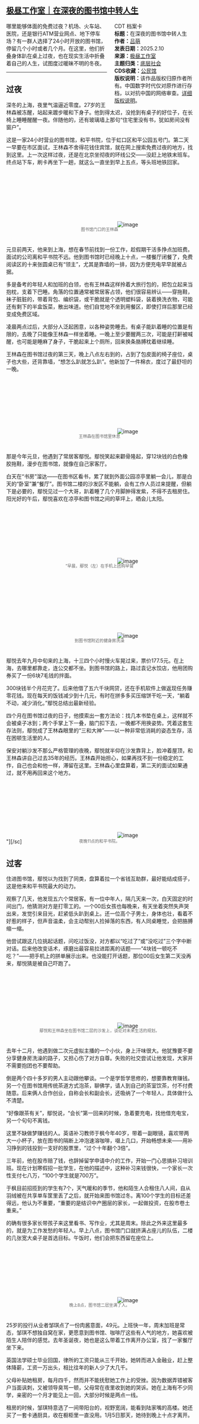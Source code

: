 <!--1739759764000-->
[极昼工作室｜在深夜的图书馆中转人生](https://chinadigitaltimes.net/chinese/715904.html)
------

<div style="width:42%;float:right;padding-left:20px;"><div class="su-spoiler su-spoiler-style-fancy su-spoiler-icon-chevron-circle" data-scroll-offset="0" data-anchor-in-url="no"><div class="su-spoiler-title" tabindex="0" role="button"><span class="su-spoiler-icon"></span>CDT 档案卡</div><div class="su-spoiler-content su-u-clearfix su-u-trim"><strong>标题：</strong>在深夜的图书馆中转人生<br><strong>作者：</strong><a href="https://chinadigitaltimes.net/space/极昼工作室" target="_blank">吕萌</a><br><strong>发表日期：</strong>2025.2.10<br><strong>来源：</strong><a href="https://archive.ph/Tk52j" target="_blank">极昼工作室</a><br><strong>主题归类：</strong><a href="https://chinadigitaltimes.net/space/底层社会" target="_blank">底层社会</a><br><strong>CDS收藏：</strong><a href="https://chinadigitaltimes.net/space/%E5%85%AC%E6%B0%91%E9%A6%86" target="_blank" rel="noopener">公民馆</a><br><strong>版权说明：</strong>该作品版权归原作者所有。中国数字时代仅对原作进行存档，以对抗中国的网络审查。<a href="https://chinadigitaltimes.net/chinese/copyright">详细版权说明</a>。</div></div></div><p>哪里能够体面的免费过夜？机场、火车站、医院，还是银行ATM营业网点、地下停车场？有一群人选择了24小时开放的图书馆，停留几个小时或者几个月。在这里，他们折叠身体趴在桌上过夜，也在现实生活中折叠着自己的人生，试图度过暖昧不明的冬夜。</p><hr><h2>过夜</h2><p>深冬的上海，夜里气温逼近零度。27岁的王林森被冻醒，站起来踱步暖和下身子。他到得太迟，没抢到有桌子的好位子，在长椅上睡睡醒醒一夜。伴随他的，还有玻璃墙上那句“住宅里没有书，犹如房间没有窗户”。</p><p>这是一家24小时营业的图书馆，和平书院，位于虹口区和平公园五号门。第二天一早要在市区面试，王林森不舍得花钱住宾馆，就在网上搜索免费过夜的地方，找到这里。上一次这样过夜，还是在北京坐彻夜的环线公交——没赶上地铁末班车。终点站下车，刷卡再坐下一趟，就这么一直坐到早上五点，等头班地铁回家。</p><p><img decoding="async" src="data:image/svg+xml,%3Csvg%20xmlns='http://www.w3.org/2000/svg'%20viewBox='0%200%200%200'%3E%3C/svg%3E" alt="image" data-lazy-src="https://chinadigitaltimes.net/chinese/files/2025/02/post-715904-67b29a162132d."><noscript><img decoding="async" src="https://chinadigitaltimes.net/chinese/files/2025/02/post-715904-67b29a162132d." alt="image"></noscript></p><span style="font-size: 0.8em;color: #666;display: block;text-align: center;margin-bottom:32px; margin-top: -20px;line-height:22px;">图书馆门口的王林森</span><p>元旦前两天，他来到上海，想在春节前找到一份工作，趁假期干活多挣点加班费。面试的公司离和平书院不远。他到图书馆时已经晚上十点，一楼餐厅闭餐了，免费阅读区的十来张圆桌已有“领主”，尤其是靠墙的一排，因为方便充电早早就被占据。</p><p>多是备考的年轻人和加班的白领，也有王林森这样拎着大旅行包的，把包立起来当抱枕，支着下巴睡。角落的位置通常被常居客占领，他们很容易辨认——穿拖鞋，袜子脏脏的，带着背包、编织袋，或干脆就是个透明塑料袋，装着换洗衣物，可能还有剩下的半盒饭菜，散出味道。他们自觉地不坐到用餐区，即使打烊后那里已经变成免费区域。</p><p>凌晨两点过后，大部分人泛起困意，以各种姿势睡去。有桌子能趴着睡的位置是有限的，去晚了只能像王林森一样坐着睡。一晚上至少要醒两三次，可能是打鼾被喊醒，也可能是睡麻了身子，干脆起来上个厕所，回来换条胳膊枕着继续睡。</p><p>王林森在图书馆过夜的第三天，晚上八点左右到的，占到了包皮面的椅子座位，桌子也大些，还背靠墙，“想怎么趴就怎么趴”。他新加了一件棉衣，度过了最舒坦的一晚。</p><p><img decoding="async" src="data:image/svg+xml,%3Csvg%20xmlns='http://www.w3.org/2000/svg'%20viewBox='0%200%200%200'%3E%3C/svg%3E" alt="image" data-lazy-src="https://chinadigitaltimes.net/chinese/files/2025/02/post-715904-67b29a162afc9."><noscript><img decoding="async" src="https://chinadigitaltimes.net/chinese/files/2025/02/post-715904-67b29a162afc9." alt="image"></noscript></p><span style="font-size: 0.8em;color: #666;display: block;text-align: center;margin-bottom:32px; margin-top: -20px;line-height:22px;">王林森在图书馆里休息</span><p>那是今年元旦，他遇到了常居客鄢悦。鄢悦笑起来颧骨隆起，穿12块钱的白色橡胶拖鞋，漫步在图书馆，就像在自己家客厅。</p><p>白天在“书房”溜达——在图书区看书，累了就到外面公园凉亭里躺一会儿，那是白天的“卧室”兼“餐厅”。图书馆二楼的沙发区不能躺，会有工作人员过来提醒，但躺下是必要的，鄢悦见过一个大哥，趴着睡了几个月脚肿得发紫，不得不去租房住。阳光好的午后，鄢悦喜欢在凉亭和图书馆之间的草坪上，晒会儿太阳。</p><p><img decoding="async" src="data:image/svg+xml,%3Csvg%20xmlns='http://www.w3.org/2000/svg'%20viewBox='0%200%200%200'%3E%3C/svg%3E" alt="image" data-lazy-src="https://chinadigitaltimes.net/chinese/files/2025/02/post-715904-67b29a16349c7."><noscript><img decoding="async" src="https://chinadigitaltimes.net/chinese/files/2025/02/post-715904-67b29a16349c7." alt="image"></noscript></p><span style="font-size: 0.8em;color: #666;display: block;text-align: center;margin-bottom:32px; margin-top: -20px;line-height:22px;">”早晨，鄢悦（左）在手机上团购早餐<p></p></span><p><img decoding="async" src="data:image/svg+xml,%3Csvg%20xmlns='http://www.w3.org/2000/svg'%20viewBox='0%200%200%200'%3E%3C/svg%3E" alt="image" data-lazy-src="https://chinadigitaltimes.net/chinese/files/2025/02/post-715904-67b29a16477e0."><noscript><img decoding="async" src="https://chinadigitaltimes.net/chinese/files/2025/02/post-715904-67b29a16477e0." alt="image"></noscript></p><span style="font-size: 0.8em;color: #666;display: block;text-align: center;margin-bottom:32px; margin-top: -20px;line-height:22px;">到图书馆附近的健身房洗澡</span><p>鄢悦去年九月中旬来的上海，十三四个小时慢火车晃过来，票价177.5元。在上海，去哪里都靠走，连公交都不坐。到图书馆的路上，路过袁记水饺店，他用团购券买了一份6块7毛钱的拌面。</p><p>300块钱半个月花完了。后来他借了五六千块网贷，还在手机软件上做返现任务赚零花钱。现在每天的饭钱减少到十几元，有时在拼多多买压缩饼干吃一天，“躺着不动，减少消化。”鄢悦总结出最新经验。</p><p>四个月在图书馆过夜的日子，他摸索出一套方法论：找几本书垫在桌上，这样就不会被桌子冰到；两个手掌上下一叠，脑门扣下去，一晚都不用换姿势。凭着这套生存法则，鄢悦成了王林森眼里的“三和大神”——以一种非常低消耗的姿态生存，活在困顿生活里的人。</p><p>保安对躺沙发不那么严格管理的夜晚，鄢悦就半仰在沙发靠背上，脸冲着屋顶，和王林森讲自己过去35年的经历。王林森开始担心，如果再找不到一份稳定的工作，自己也会和他一样，滞留在这里。王林森心里盘算着，第二天的面试如果通过，就不用再回来这个地方。</p><p><img decoding="async" src="data:image/svg+xml,%3Csvg%20xmlns='http://www.w3.org/2000/svg'%20viewBox='0%200%200%200'%3E%3C/svg%3E" alt="image" data-lazy-src="https://chinadigitaltimes.net/chinese/files/2025/02/post-715904-67b29a165205b."><noscript><img decoding="async" src="https://chinadigitaltimes.net/chinese/files/2025/02/post-715904-67b29a165205b." alt="image"></noscript><br>"][/sc]<span style="font-size: 0.8em;color: #666;display: block;text-align: center;margin-bottom:32px; margin-top: -20px;line-height:22px;">夜晚11点的和平书院。</span></p><h2>过客</h2><p>住进图书馆，鄢悦以为找到了同类，盘算着拉一个省钱互助群，最好能结成搭子，这是他来和平书院最大的动力。</p><p>观察了几天，他发现五六个常居客。有一位中年人，隔几天来一次，白天固定的时间出门，他猜测对方是打零工的。一个00后女孩也每晚来，有天坐着突然失声哭出来，发觉引来目光，赶紧低头趴到桌上。还一位高个子男士，身体也壮，看着不好惹的样子，但声音温柔，会主动帮别人捡掉落的东西，有人同桌睡觉，会把胳膊缩一缩。</p><p>他尝试跟这几位挑起话题，问吃过饭没，对方都以“吃过了”或“没吃过”三个字中断对话。后来他改变话术，琢磨出最容易拉进距离的话题——“4块钱一顿吃不吃？”——把手机上的拼单展示出来。也没能打开话题，那位00后女生第二天没再来，鄢悦猜是被自己吓跑了。</p><p><img decoding="async" src="data:image/svg+xml,%3Csvg%20xmlns='http://www.w3.org/2000/svg'%20viewBox='0%200%200%200'%3E%3C/svg%3E" alt="image" data-lazy-src="https://chinadigitaltimes.net/chinese/files/2025/02/post-715904-67b29a165b796."><noscript><img decoding="async" src="https://chinadigitaltimes.net/chinese/files/2025/02/post-715904-67b29a165b796." alt="image"></noscript></p><span style="font-size: 0.8em;color: #666;display: block;text-align: center;margin-bottom:32px; margin-top: -20px;line-height:22px;">鄢悦和王林森坐在图书馆二层的沙发上，谈论对未来生活的规划。</span><p>去年十二月，他遇到做二次元虚拟主播的一个小伙，身上汗味很大。他犹豫要不要分享健身房洗澡的路子，又担心伤了对方自尊。失败的社交尝试让他发现，大家并不需要抱团也不要帮助。</p><p>倒是两个四十多岁的男人主动跟他攀谈。一个是学哲学思修的，想要靠教育赚钱。另一个在图书馆用传统茶道方式泡茶，聊佛学，请人到自己的茶室饮茶，付不付费随意。后来俩人合作创业，自称会长和副会长，还吸纳了一个年轻人，具体做什么不清楚。</p><p>“好像跟茶有关”，鄢悦说，“会长”第一回来的时候，急着要充电，找他借充电宝，另一个句句不离钱。</p><p>这里不缺做梦赚钱的人。英语补习教师于枫今年40岁，带着一副眼镜，喜欢带两大一小杯子，放在图书的隔断上冲泡速溶咖啡，啜上几口，开始畅想未来——用补习挣到的钱投到一支好的股票里，“过个十年翻个3倍”。</p><p>三年前，他在股市赔了钱，也辞掉留学申请中介的工作，开始一门心思搞补习培训班。现在计划寒假招一批学生，在他的描述中，这种补习来钱很快，一个家长一次性支付七八万，“100个学生就是700万”。</p><p>于枫目前招揽到的学生有7个，天气暖和的季节，他和陌生人合租住八人间，自从羽绒被在共享单车筐里丢了之后，就开始来图书馆过冬。离100个学生的目标还差得远，他认为不重要，“重要的是结识中产圈层的家长，一起做投资，在股市卷土重来。”</p><p>的确有很多家长带孩子来这里看书、写作业，尤其是周末。除此之外来这里最多的，就是为工作发愁的年轻人。早上八点，图书馆门口就挤满占座儿的队伍，二楼的几张宽大桌子是首选目标。午饭时，他们会把东西留在座位上。</p><p><img decoding="async" src="data:image/svg+xml,%3Csvg%20xmlns='http://www.w3.org/2000/svg'%20viewBox='0%200%200%200'%3E%3C/svg%3E" alt="image" data-lazy-src="https://chinadigitaltimes.net/chinese/files/2025/02/post-715904-67b29a1675af8.png"><noscript><img decoding="async" src="https://chinadigitaltimes.net/chinese/files/2025/02/post-715904-67b29a1675af8.png" alt="image"></noscript></p><span style="font-size: 0.8em;color: #666;display: block;text-align: center;margin-bottom:32px; margin-top: -20px;line-height:22px;">晚上8点，图书馆二层坐满了人。</span><p>25岁的投行从业者邹琪点了一份肉酱意面，49元。上班快一年，周末加班是常态，邹琪不想独自窝在家，更愿意到图书馆、咖啡厅这些有人气的地方，她喜欢被陌生人陪伴的感觉。去年圣诞夜，她也是这么带着工作离开办公室，找了一家餐厅坐下来。</p><p>英国法学硕士毕业回国，律所的工资只能从三千开始，她转而进入金融业，赶上整体降薪，工资一万出头，相比往年的新人少了大几千。</p><p>父母补贴她租房，每月四千，然而并不能抚慰她工作上的受挫。因为数据弄错被客户当面讽刺，又被领导臭骂一顿，父母常在夜里收到她的哭诉。她在上海有不少同学，亲密的一个月才能见上一回，大部分时候是两点一线。</p><p>租房的时候，邹琪特意选了一间带阳台的，视野宽阔，能看到陆家嘴的高楼。她还买了一套卡通厨具，收在橱柜里一直没用。1月5日那天，她待到晚上十点才离开。</p><p><img decoding="async" src="data:image/svg+xml,%3Csvg%20xmlns='http://www.w3.org/2000/svg'%20viewBox='0%200%200%200'%3E%3C/svg%3E" alt="image" data-lazy-src="https://chinadigitaltimes.net/chinese/files/2025/02/post-715904-67b29a167f23f."><noscript><img decoding="async" src="https://chinadigitaltimes.net/chinese/files/2025/02/post-715904-67b29a167f23f." alt="image"></noscript></p><span style="font-size: 0.8em;color: #666;display: block;text-align: center;margin-bottom:32px; margin-top: -20px;line-height:22px;">在图书馆加班的邹琪。</span><p>来自河南的张剑稍早几天圣诞夜来到图书馆。他做过电销和房产经纪，但性子内向，讲话有些吞吞吐吐，常常业务没做成，还被客户要求换人对接。</p><p>双胞胎哥哥在武汉工地上做工程造价，一月到手万把块钱。父母在老家是茶农，前些年给哥俩在郑州买了房子。不过他听父亲说，今年茶叶销量大跌，现在还有500多斤货压在家里。</p><p>他不愿主动联系哥哥，似乎大学毕业后，他们的轨迹就走向两个方向。2022年，他从一家二本院校软件工程专业毕业，但没有实习经验，找工作时屡屡被卡在门外。要好的几个同学都在互联网行业，他也想过，只是没办法从实习生做起，就算脱产几个月自学相关技术，还是会卡在缺乏项目经验。“错失实习机会”，他形容当初的自己。</p><p>在上海找了几天工作，约面试的都是网约车、外卖这类服务岗，他又开始投递销售岗。</p><p><img decoding="async" src="data:image/svg+xml,%3Csvg%20xmlns='http://www.w3.org/2000/svg'%20viewBox='0%200%200%200'%3E%3C/svg%3E" alt="image" data-lazy-src="https://chinadigitaltimes.net/chinese/files/2025/02/post-715904-67b29a1688a38."><noscript><img decoding="async" src="https://chinadigitaltimes.net/chinese/files/2025/02/post-715904-67b29a1688a38." alt="image"></noscript></p><span style="font-size: 0.8em;color: #666;display: block;text-align: center;margin-bottom:32px; margin-top: -20px;line-height:22px;">来图书馆过夜的人坐在地上睡着了。</span><h2>过生活</h2><p>这里像个人生中转站，大部分过夜者，住几天找到工作就走，也有打零工的在空档期断断续续回来。</p><p>鄢悦是那个被留下的人，沉浸在书海里雕琢思想。四个月里，他看了十来本书，最近看的是《非暴力沟通》《逍遥人生：庄子传》和《健全的社会》。有时状态好，一天就看完一本，有时一本书怎么也看不进去。他清楚这不是长久之计，“先混着，没钱了再说”。</p><p>刚来上海的时候，他试着找过工作，发出去的信息一大半都没有回音。也想过干体力活，七八千一个月做老年护工，他问对方，“是不是要对老人卑躬屈膝？”问宠物救助站，两千一个月，对方犹豫他没有经验。</p><p>找工作并不上心，鄢悦承认，或许是还没到绝境。“我是每次身无分文之后，马上就找到事做了。我知道解决方法，但我就是不去做，这才是问题所在。就像我的傲慢一样。”</p><p>父母从小离异，后来父亲有了新家，他也有了妹妹，小他一轮。在鄢悦印象里，继母待他不错，但父亲搬入新房后，他就很少回广西老家，开始了“没有下一步规划”的生活。</p><p><img decoding="async" src="data:image/svg+xml,%3Csvg%20xmlns='http://www.w3.org/2000/svg'%20viewBox='0%200%200%200'%3E%3C/svg%3E" alt="image" data-lazy-src="https://chinadigitaltimes.net/chinese/files/2025/02/post-715904-67b29a1691967."><noscript><img decoding="async" src="https://chinadigitaltimes.net/chinese/files/2025/02/post-715904-67b29a1691967." alt="image"></noscript></p><span style="font-size: 0.8em;color: #666;display: block;text-align: center;margin-bottom:32px; margin-top: -20px;line-height:22px;">鄢悦习惯用手机写小说和读后感。</span><p>七八年前在北京的时候，他在昌平区合租到十平米的一个单间，月付600块，每天出去吃饭、到处闲逛。钱很快就花光了，父亲拒绝给钱，他只好找了份保安工作，带着狗巡逻。</p><p>在那之前，他在威海做过七八份工作，长的几个月，短则几天。中介不愿再介绍工作给他，他给对方发信息说想写个小说。最拮据的时候他每天喝白粥，后来闻到粥味就犯恶心，还是吃下去。</p><p>疫情期间他又去了威海，窝在那里，写了部二十多万字“自嗨的”小说，关于父亲和女儿。小说主角是按自己的形象描摹的，女儿是他在现实中无法达成的心愿。他发到网上，原本期待一些锐评，点醒自己的思维盲区，结果只有三十几个点击量，一条评论都没有。</p><p>和平书院本来只是个临时居住点，住着住着，鄢悦就习惯了。网上借了五六千元，分期13个月还，还剩下两千多。他承认自己算是啃老，“一直给的话为啥要干（工作）？”</p><p>在和平书院，他试过在二楼沙发躺几分钟，那边温度更舒服，但很快被保安叫醒。冬天夜里温度低，冻得待不住。他回忆，十二月某天，有个小伙子光脚穿拖鞋，冻得直抖腿，带着桌椅吱呀吱呀声音很大。凌晨四五点，一个高高壮壮的中年男人过去提醒，态度和气，小伙子却反应激烈，吼了一句：“滚！”男人也被激怒了。</p><p>鄢悦稍晚些在门口遇见那个被吼的男人，把手里用矿泉水瓶做的热水袋递给他，对方拒绝。他碰了下那人的手，冰凉，“还说不冷，骗谁呢？”男人没接话。后来鄢悦看到他也拿了一个矿泉水瓶去接热水。那次之后，图书馆温度调高了不少，他不清楚这之间有没有关系，“倒是凌晨两点，民警会上门查身份证。”</p><p><img decoding="async" src="data:image/svg+xml,%3Csvg%20xmlns='http://www.w3.org/2000/svg'%20viewBox='0%200%200%200'%3E%3C/svg%3E" alt="image" data-lazy-src="https://chinadigitaltimes.net/chinese/files/2025/02/post-715904-67b29a169b1f8."><noscript><img decoding="async" src="https://chinadigitaltimes.net/chinese/files/2025/02/post-715904-67b29a169b1f8." alt="image"></noscript></p>[sc name="ts" text="凌晨，坐在图书馆睡觉的年轻人。<p></p><p>王林森跟鄢悦聊天的第二天，去面试一家造船厂，“虽然辛苦，但能学到一技之长”。他打算如果面试成功，就不会再回书店了。</p><p>过去两年，他过够了打零工的日子，外卖员、饭店服务员、超市收银员、物流员、网约车司机、群演都干过，在各种兼职之间横跳，“我之前觉得在这个社会接触得越广，机会就越多，就能找到一个真正适合我的职业”。</p><p>王林森是河北人，2017年中专毕业后入职一家湖南的环保企业，做废气处理。他形容自己笨手笨脚，抽管子弹到师傅脸上，干了四年多始终在做一些基础活。工资6千多，需要常去外地出差，有时还要上夜班。相亲见了两面的女孩嫌他工作不稳定，还有女孩闻到他身上残留的硫酸味，露出嫌弃的表情。</p><p>他就这样离职，到大城市闯了两年多，留下一些令他不想回头的片段：比如跑15个小时网约车，累到用矿泉水瓶垫在腰椎缓解疲惫；零点后结束群演，舍不得打车回家就坐环线公交到天亮。</p><p>他很难说清自己的状态，“一会随遇而安，一会儿勇于探索”。劳力性工作他觉得没挑战性，没什么技术难度，做一段时间就不干了。也幻想过一夜成名，像王宝强一样，但最终发现自己没有一技之长。</p><p>来上海四天，王林森面试过三份工作。人事助理岗，面试没怎么问专业，倒是让先交1400块买两套工作服。汽修小工需要专业度，即使他愿意从学徒做起，人家也不收。还有一份工作，招大学的会议服务人员，因为身材宽，套不进现有的制服，穿着便服干了几个小时，就接到委婉的辞退电话。为了那次面试，他特意买了双黑皮鞋，“挺有吸引力的，工资5500，虽然过年不回家，但活儿很轻松。”</p><p>鄢悦仍在图书馆里过着临时生活，他过年没回家，上次跟父亲联系还是去年八月。在腰包深处的夹层里，他藏着一封父亲十年前写给他的手写信。跟别人聊到兴起，他会掏出来。</p><p>打开一层塑料袋，再打开另一个袋，他精确记得写信的日期，2014年3月2号，却故作潇洒说：“我还真不记得内容了。”折得整整齐齐几页信纸边缘已起了毛，破开了口。“鄢悦，我希望你做一个‘土豪级’的有志青年，所以送你一个土豪金的‘土豪级’手机。”父亲给他买了一部苹果手机，iPhone5S，那是他人生第一部智能手机。</p><p>他指着信里那句“不想左右你的想法”笑起来，像是自言自语，“他肯定是没做到，因为他忘了”。</p><p>（文中人物除鄢悦和王林森外为化名。）</p><div class="addtoany_share_save_container addtoany_content addtoany_content_bottom"><div class="a2a_kit a2a_kit_size_32 addtoany_list" data-a2a-url="https://chinadigitaltimes.net/chinese/715904.html" data-a2a-title="极昼工作室｜在深夜的图书馆中转人生"><a class="a2a_button_facebook" href="https://www.addtoany.com/add_to/facebook?linkurl=https%3A%2F%2Fchinadigitaltimes.net%2Fchinese%2F715904.html&amp;linkname=%E6%9E%81%E6%98%BC%E5%B7%A5%E4%BD%9C%E5%AE%A4%EF%BD%9C%E5%9C%A8%E6%B7%B1%E5%A4%9C%E7%9A%84%E5%9B%BE%E4%B9%A6%E9%A6%86%E4%B8%AD%E8%BD%AC%E4%BA%BA%E7%94%9F" title="Facebook" rel="nofollow noopener" target="_blank"></a><a class="a2a_button_twitter" href="https://www.addtoany.com/add_to/twitter?linkurl=https%3A%2F%2Fchinadigitaltimes.net%2Fchinese%2F715904.html&amp;linkname=%E6%9E%81%E6%98%BC%E5%B7%A5%E4%BD%9C%E5%AE%A4%EF%BD%9C%E5%9C%A8%E6%B7%B1%E5%A4%9C%E7%9A%84%E5%9B%BE%E4%B9%A6%E9%A6%86%E4%B8%AD%E8%BD%AC%E4%BA%BA%E7%94%9F" title="Twitter" rel="nofollow noopener" target="_blank"></a><a class="a2a_button_telegram" href="https://www.addtoany.com/add_to/telegram?linkurl=https%3A%2F%2Fchinadigitaltimes.net%2Fchinese%2F715904.html&amp;linkname=%E6%9E%81%E6%98%BC%E5%B7%A5%E4%BD%9C%E5%AE%A4%EF%BD%9C%E5%9C%A8%E6%B7%B1%E5%A4%9C%E7%9A%84%E5%9B%BE%E4%B9%A6%E9%A6%86%E4%B8%AD%E8%BD%AC%E4%BA%BA%E7%94%9F" title="Telegram" rel="nofollow noopener" target="_blank"></a><a class="a2a_button_reddit" href="https://www.addtoany.com/add_to/reddit?linkurl=https%3A%2F%2Fchinadigitaltimes.net%2Fchinese%2F715904.html&amp;linkname=%E6%9E%81%E6%98%BC%E5%B7%A5%E4%BD%9C%E5%AE%A4%EF%BD%9C%E5%9C%A8%E6%B7%B1%E5%A4%9C%E7%9A%84%E5%9B%BE%E4%B9%A6%E9%A6%86%E4%B8%AD%E8%BD%AC%E4%BA%BA%E7%94%9F" title="Reddit" rel="nofollow noopener" target="_blank"></a><a class="a2a_button_whatsapp" href="https://www.addtoany.com/add_to/whatsapp?linkurl=https%3A%2F%2Fchinadigitaltimes.net%2Fchinese%2F715904.html&amp;linkname=%E6%9E%81%E6%98%BC%E5%B7%A5%E4%BD%9C%E5%AE%A4%EF%BD%9C%E5%9C%A8%E6%B7%B1%E5%A4%9C%E7%9A%84%E5%9B%BE%E4%B9%A6%E9%A6%86%E4%B8%AD%E8%BD%AC%E4%BA%BA%E7%94%9F" title="WhatsApp" rel="nofollow noopener" target="_blank"></a><a class="a2a_button_email" href="https://www.addtoany.com/add_to/email?linkurl=https%3A%2F%2Fchinadigitaltimes.net%2Fchinese%2F715904.html&amp;linkname=%E6%9E%81%E6%98%BC%E5%B7%A5%E4%BD%9C%E5%AE%A4%EF%BD%9C%E5%9C%A8%E6%B7%B1%E5%A4%9C%E7%9A%84%E5%9B%BE%E4%B9%A6%E9%A6%86%E4%B8%AD%E8%BD%AC%E4%BA%BA%E7%94%9F" title="Email" rel="nofollow noopener" target="_blank"></a><a class="a2a_button_copy_link" href="https://www.addtoany.com/add_to/copy_link?linkurl=https%3A%2F%2Fchinadigitaltimes.net%2Fchinese%2F715904.html&amp;linkname=%E6%9E%81%E6%98%BC%E5%B7%A5%E4%BD%9C%E5%AE%A4%EF%BD%9C%E5%9C%A8%E6%B7%B1%E5%A4%9C%E7%9A%84%E5%9B%BE%E4%B9%A6%E9%A6%86%E4%B8%AD%E8%BD%AC%E4%BA%BA%E7%94%9F" title="Copy Link" rel="nofollow noopener" target="_blank"></a><a class="a2a_dd addtoany_share_save addtoany_share" href="https://www.addtoany.com/share"></a></div></div>

